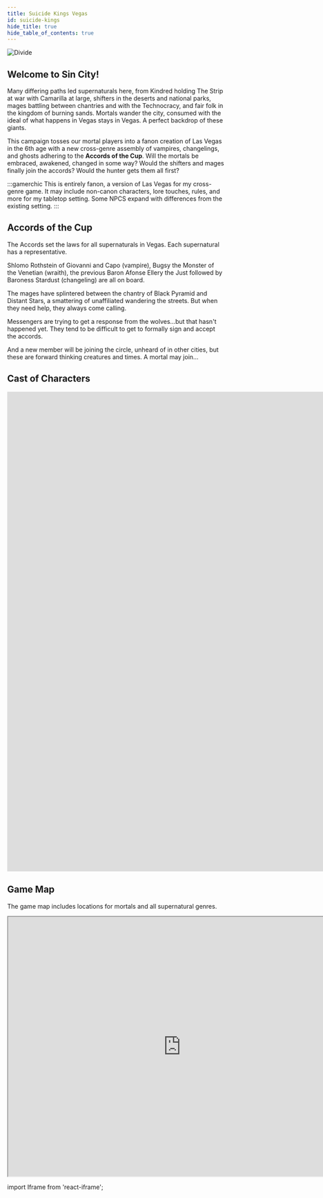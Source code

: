 ```yaml
---
title: Suicide Kings Vegas
id: suicide-kings
hide_title: true
hide_table_of_contents: true
---
```

<div id="vamp">

![Divide](/img/wod/suicide-kings.png)

## Welcome to Sin City! 

Many differing paths led supernaturals here, from Kindred holding The Strip at war with Camarilla at large, shifters in the deserts and national parks, mages battling between chantries and with the Technocracy, and fair folk in the kingdom of burning sands. Mortals wander the city, consumed with the ideal of what happens in Vegas stays in Vegas. A perfect backdrop of these giants.

This campaign tosses our mortal players into a fanon creation of Las Vegas in the 6th age with a new cross-genre assembly of vampires, changelings, and ghosts adhering to the **Accords of the Cup**. Will the mortals be embraced, awakened, changed in some way? Would the shifters and mages finally join the accords? Would the hunter gets them all first?

:::gamerchic 
This is entirely fanon, a version of Las Vegas for my cross-genre game. It may include non-canon characters, lore touches, rules, and more for my tabletop setting. Some NPCS expand with differences from the existing setting.
:::

## Accords of the Cup
The Accords set the laws for all supernaturals in Vegas. Each supernatural has a representative. 

Shlomo Rothstein of Giovanni and Capo (vampire), Bugsy the Monster of the Venetian (wraith), the previous Baron Afonse Ellery the Just followed by Baroness Stardust (changeling) are all on board. 

The mages have splintered between the chantry of Black Pyramid and Distant Stars, a smattering of unaffiliated wandering the streets. But when they need help, they always come calling. 

Messengers are trying to get a response from the wolves…but that hasn't happened yet. They tend to be difficult to get to formally sign and accept the accords. 

And a new member will be joining the circle, unheard of in other cities, but these are forward thinking creatures and times. A mortal may join...

## Cast of Characters

<div className='responsive-google-slides'>

<iframe src="https://docs.google.com/presentation/d/e/2PACX-1vTGOc2R95d7iXDEMUeFvT1UNPLUOO99GifaCoQu1rpZICKOsR2BP46Zotj4KEhSVwWailm-2QciykNs/embed?start=false&loop=false&delayms=3000" frameborder="0" width="1920" height="1109" allowfullscreen="true" mozallowfullscreen="true" webkitallowfullscreen="true"></iframe>
</div>

## Game Map
The game map includes locations for mortals and all supernatural genres.

<div className='responsive-google-slides'>

<iframe src="https://www.google.com/maps/d/u/0/embed?mid=18DSMcLDKv9eKVvPafdTF-D9eQdVtLezT" width="800" height="600"></iframe>

</div>

import Iframe from 'react-iframe';

</div>